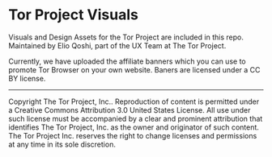 # Tor Project Visuals
Visuals and Design Assets for the Tor Project are included in this repo. Maintained by Elio Qoshi, part of the UX Team at The Tor Project. 

Currently, we have uploaded the affiliate banners which you can use to promote Tor Browser on your own website.
Baners are licensed under a CC BY license.

---

Copyright The Tor Project, Inc.. Reproduction of content is permitted under a Creative Commons Attribution 3.0 United States License. All use under such license must be accompanied by a clear and prominent attribution that identifies The Tor Project, Inc. as the owner and originator of such content. The Tor Project Inc. reserves the right to change licenses and permissions at any time in its sole discretion.
